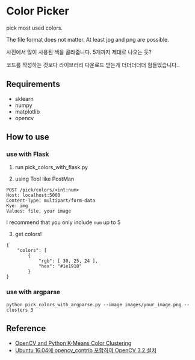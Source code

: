 # Color Picker
pick most used colors.

The file format does not matter. At least jpg and png are possible.

사진에서 많이 사용된 색을 골라줍니다. 5개까지 제대로 나오는 듯?

코드를 작성하는 것보다 라이브러리 다운로드 받는게 더더더더더 힘들었습니다..


## Requirements
- sklearn
- numpy
- matplotlib
- opencv


## How to use
### use with Flask
1. run pick_colors_with_flask.py

2. using Tool like PostMan
```
POST /pick/colors/<int:num>
Host: localhost:5000
Content-Type: multipart/form-data
Kye: img
Values: file, your image
```
I recommend that you only include `num` up to 5

3. get colors!
```
{
    "colors": [
        {
            "rgb": [ 30, 25, 24 ],
            "hex": "#1e1918"
        }
}
```

### use with argparse
```
python pick_colors_with_argparse.py --image images/your_image.png --clusters 3
```


## Reference
- [OpenCV and Python K-Means Color Clustering](http://www.pyimagesearch.com/2014/05/26/opencv-python-k-means-color-clustering/)
- [Ubuntu 16.04에 opencv_contrib 포함하여 OpenCV 3.2 설치](http://webnautes.tistory.com/1030)